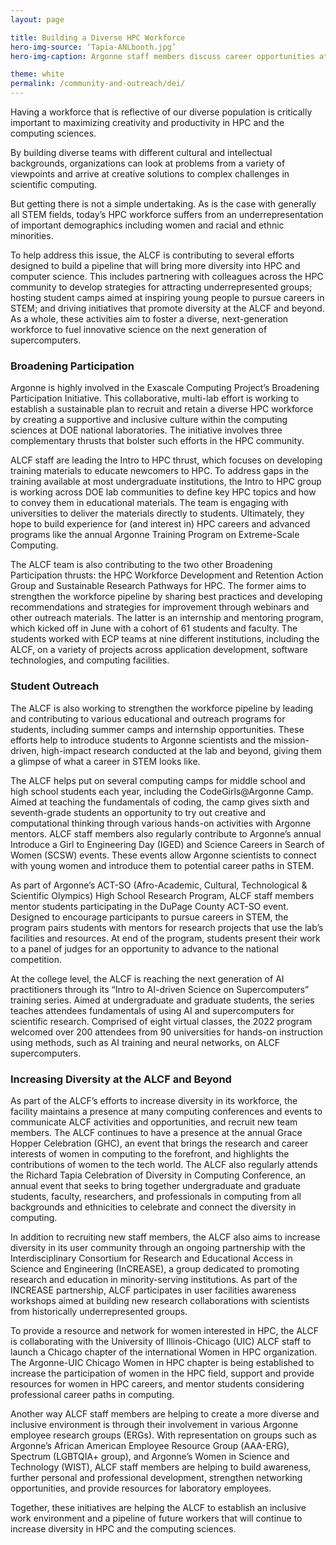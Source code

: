 ```yaml
---
layout: page

title: Building a Diverse HPC Workforce
hero-img-source: ‘Tapia-ANLbooth.jpg’
hero-img-caption: Argonne staff members discuss career opportunities at the Richard Tapia Celebration of Diversity in Computing Conference.

theme: white
permalink: /community-and-outreach/dei/
---
```



Having a workforce that is reflective of our diverse population is critically important to maximizing creativity and productivity in HPC and the computing sciences. 

By building diverse teams with different cultural and intellectual backgrounds, organizations can look at problems from a variety of viewpoints and arrive at creative solutions to complex challenges in scientific computing.

But getting there is not a simple undertaking. As is the case with generally all STEM fields, today’s HPC workforce suffers from an underrepresentation of important demographics including women and racial and ethnic minorities.

To help address this issue, the ALCF is contributing to several efforts designed to build a pipeline that will bring more diversity into HPC and computer science. This includes partnering with colleagues across the HPC community to develop strategies for attracting underrepresented groups; hosting student camps aimed at inspiring young people to pursue careers in STEM; and driving initiatives that promote diversity at the ALCF and beyond. As a whole, these activities aim to foster a diverse, next-generation workforce to fuel innovative science on the next generation of supercomputers.


### Broadening Participation

Argonne is highly involved in the Exascale Computing Project’s Broadening Participation Initiative. This collaborative, multi-lab effort is working to establish a sustainable plan to recruit and retain a diverse HPC workforce by creating a supportive and inclusive culture within the computing sciences at DOE national laboratories. The initiative involves three complementary thrusts that bolster such efforts in the HPC community.

ALCF staff are leading the Intro to HPC thrust, which focuses on developing training materials to educate newcomers to HPC. To address gaps in the training available at most undergraduate institutions, the Intro to HPC group is working across DOE lab communities to define key HPC topics and how to convey them in educational materials. The team is engaging with universities to deliver the materials directly to students. Ultimately, they hope to build experience for (and interest in) HPC careers and advanced programs like the annual Argonne Training Program on Extreme-Scale Computing.

The ALCF team is also contributing to the two other Broadening Participation thrusts: the HPC Workforce Development and Retention Action Group and Sustainable Research Pathways for HPC. The former aims to strengthen the workforce pipeline by sharing best practices and developing recommendations and strategies for improvement through webinars and other outreach materials. The latter is an internship and mentoring program, which kicked off in June with a cohort of 61 students and faculty. The students worked with ECP teams at nine different institutions, including the ALCF, on a variety of projects across application development, software technologies, and computing facilities.

### Student Outreach

The ALCF is also working to strengthen the workforce pipeline by leading and contributing to various educational and outreach programs for students, including summer camps and internship opportunities. These efforts help to introduce students to Argonne scientists and the mission-driven, high-impact research conducted at the lab and beyond, giving them a glimpse of what a career in STEM looks like. 

The ALCF helps put on several computing camps for middle school and high school students each year, including the CodeGirls@Argonne Camp. Aimed at teaching the fundamentals of coding, the camp gives sixth and seventh-grade students an opportunity to try out creative and computational thinking through various hands-on activities with Argonne mentors. ALCF staff members also regularly contribute to Argonne’s annual Introduce a Girl to Engineering Day (IGED) and Science Careers in Search of Women (SCSW) events. These events allow Argonne scientists to connect with young women and introduce them to potential career paths in STEM. 

As part of Argonne’s ACT-SO (Afro-Academic, Cultural, Technological & Scientific Olympics) High School Research Program, ALCF staff members mentor students participating in the DuPage County ACT-SO event. Designed to encourage participants to pursue careers in STEM, the program pairs students with mentors for research projects that use the lab’s facilities and resources. At end of the program, students present their work to a panel of judges for an opportunity to advance to the national competition.

At the college level, the ALCF is reaching the next generation of AI practitioners through its “Intro to AI-driven Science on Supercomputers” training series. Aimed at undergraduate and graduate students, the series teaches attendees fundamentals of using AI and supercomputers for scientific research. Comprised of eight virtual classes, the 2022 program welcomed over 200 attendees from 90 universities for hands-on instruction using methods, such as AI training and neural networks, on ALCF supercomputers.

### Increasing Diversity at the ALCF and Beyond

As part of the ALCF’s efforts to increase diversity in its workforce, the facility maintains a presence at many computing conferences and events to communicate ALCF activities and opportunities, and recruit new team members. The ALCF continues to have a presence at the annual Grace Hopper Celebration (GHC), an event that brings the research and career interests of women in computing to the forefront, and highlights the contributions of women to the tech world. The ALCF also regularly attends the Richard Tapia Celebration of Diversity in Computing Conference, an annual event that seeks to bring together undergraduate and graduate students, faculty, researchers, and professionals in computing from all backgrounds and ethnicities to celebrate and connect the diversity in computing. 

In addition to recruiting new staff members, the ALCF also aims to increase diversity in its user community through an ongoing partnership with the Interdisciplinary Consortium for Research and Educational Access in Science and Engineering (InCREASE), a group dedicated to promoting research and education in minority-serving institutions. As part of the INCREASE partnership, ALCF participates in user facilities awareness workshops aimed at building new research collaborations with scientists from historically underrepresented groups.

To provide a resource and network for women interested in HPC, the ALCF is collaborating with the University of Illinois-Chicago (UIC) ALCF staff to launch a Chicago chapter of the international Women in HPC organization. The Argonne-UIC Chicago Women in HPC chapter is being established to increase the participation of women in the HPC field, support and provide resources for women in HPC careers, and mentor students considering professional career paths in computing. 

Another way ALCF staff members are helping to create a more diverse and inclusive environment is through their involvement in various Argonne employee research groups (ERGs). With representation on groups such as Argonne’s African American Employee Resource Group (AAA-ERG), Spectrum (LGBTQIA+ group), and Argonne’s Women in Science and Technology (WIST), ALCF staff members are helping to build awareness, further personal and professional development, strengthen networking opportunities, and provide resources for laboratory employees. 

Together, these initiatives are helping the ALCF to establish an inclusive work environment and a pipeline of future workers that will continue to increase diversity in HPC and the computing sciences.

